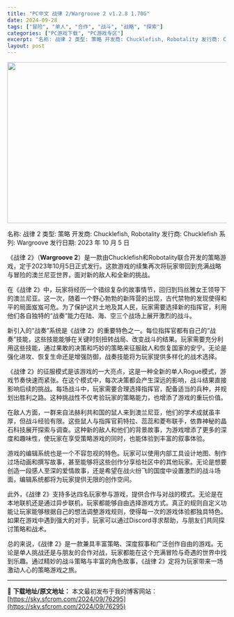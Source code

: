 ```yaml
---
title: "PC中文 战律 2/Wargroove 2 v1.2.8 1.70G"
date: 2024-09-28
tags: ["冒险", "单人", "合作", "战斗", "战略", "探索"]
categories: ["PC游戏下载", "PC游戏专区"]
excerpt: "名称: 战律 2 类型: 策略 开发商: Chucklefish, Robotality 发行商: Chucklefish 系列: Wargroove 发行日期: 2023 年 10 月 5 日 《战律 2》（**Wargroove 2**）是一款由Chucklefish和Robotality联合开&hellip;"
layout: post
---
```


<img class="aligncenter size-full wp-image-76296" src="https://sky.sfcrom.com/wp-content/uploads/2024/09/2024092801404553.webp" alt="" width="660" height="370" />

名称: 战律 2
类型: 策略
开发商: Chucklefish, Robotality
发行商: Chucklefish
系列: Wargroove
发行日期: 2023 年 10 月 5 日

《战律 2》（**Wargroove 2**）是一款由Chucklefish和Robotality联合开发的策略游戏，定于2023年10月5日正式发行。这款游戏的续集再次将玩家带回到充满战略与冒险的澳兰尼亚世界，面对新的敌人和全新的挑战。

在《战律 2》中，玩家将经历一个错综复杂的故事情节，回归到玛丝雅女王领导下的澳兰尼亚。这一次，随着一个野心勃勃的新阵营的出现，古代禁物的发现使得和平的局面岌岌可危。为了保护这片土地及其人民，玩家需要选择新的指挥官，利用他们各自独特的“战奏”能力在陆、海、空三个战场上展开激烈的战斗。

新引入的“战奏”系统是《战律 2》的重要特色之一。每位指挥官都有自己的“战奏”技能，这些技能能够在关键时刻扭转战局、改变战斗的结果。玩家需要充分利用这些技能，通过果敢的决策和巧妙的策略来征服敌人和恢复国家的安宁。无论是强化进攻、恢复生命还是增强防御，战奏技能将为玩家提供多样化的战术选择。

《战律 2》的征服模式是该游戏的一大亮点，这是一种全新的单人Rogue模式，游戏节奏快速而紧张。在这个模式中，每次决策都会产生深远的影响，战斗结果直接影响后续的挑战。每场战斗中，玩家需要合理选择指挥官，配备适当的兵种，并规划出胜利之路。这种挑战性不仅考验玩家的策略能力，也增添了游戏的重玩价值。

在敌人方面，一群来自法赫利共和国的鼠人来到澳兰尼亚，他们的学术成就虽丰厚，但战斗经验有限。这些鼠人与指挥官莉特拉、蕊蕊和菱布联手，依靠神秘的晶石科技展开探索与调查。这种新的敌人和他们的背景故事，为游戏增添了更多的深度和趣味性，使玩家在享受策略游戏的同时，也能体验到丰富的叙事体验。

游戏的编辑系统也是一个不容忽视的特色。玩家可以使用内部工具设计地图、制作过场动画和撰写故事，甚至能够将这些创作分享给社区中的其他玩家。无论是想要创造一段感人至深的爱情故事，还是希望在战火纷飞的国度中设置激烈的战斗场面，编辑系统都将为玩家提供无限的创作空间。

此外，《战律 2》支持多达四名玩家参与游戏，提供合作与对战的模式。无论是在本地联机还是通过异步联机，玩家都能够自由选择游戏方式。真正的规则自定义功能让玩家能够根据自己的想法调整游戏规则，使得每一次的游戏体验都独具特色。如果在游戏中遇到强大的对手，玩家可以通过Discord寻求帮助，与朋友们共同探讨策略和战术。

总的来说，《战律 2》是一款兼具丰富策略、深度叙事和广泛创作自由的游戏。无论是单人挑战还是与朋友的合作对战，玩家都能在这个充满冒险与奇遇的世界中找到乐趣。通过精妙的战斗策略与丰富的角色故事，《战律 2》定将为玩家带来一场激动人心的策略游戏之旅。

---
📖 **下载地址/原文地址：** 本文最初发布于我的博客网站：[https://sky.sfcrom.com/2024/09/76295](https://sky.sfcrom.com/2024/09/76295)
